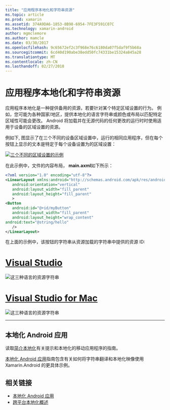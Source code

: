 ```yaml
---
title: "应用程序本地化和字符串资源"
ms.topic: article
ms.prod: xamarin
ms.assetid: 374A9DA6-1853-8B98-6954-7FE3F591C07C
ms.technology: xamarin-android
author: mgmclemore
ms.author: mamcle
ms.date: 03/30/2017
ms.openlocfilehash: 9c65672ef2c3f968e76c6180da07f5daf9f5b68a
ms.sourcegitcommit: 6cd40d190abe38edd50fc74331be15324a845a28
ms.translationtype: MT
ms.contentlocale: zh-CN
ms.lasthandoff: 02/27/2018
---
```

# <a name="application-localization-and-string-resources"></a>应用程序本地化和字符串资源

应用程序本地化是一种提供备用的资源，若要针对某个特定区域设置的行为。 例如，您可能为各种国家/地区，提供本地化的语言字符串或颜色或布局以匹配特定区域性可能会更改。 Android 将加载并在无源代码的任何更改的运行时时使用适用于设备的区域设置的资源。

例如下, 图显示了在三个不同的设备区域设置中，运行的相同应用程序，但在每个按钮上显示的文本是特定于每个设备设置为的区域设置：

[![三个不同的区域设置的示例](application-localization-images/01-click-me-sml.png)](application-localization-images/01-click-me.png)

在此示例中，文件的内容布局， **main.axml**如下所示：

```xml
<?xml version="1.0" encoding="utf-8"?>
<LinearLayout xmlns:android="http://schemas.android.com/apk/res/android"
   android:orientation="vertical"
   android:layout_width="fill_parent"
   android:layout_height="fill_parent"
   >
<Button  
   android:id="@+id/myButton"
   android:layout_width="fill_parent"
   android:layout_height="wrap_content"
android:text="@string/hello"
   />
</LinearLayout>
```

在上面的示例中，该按钮的字符串从资源加载的字符串中提供的资源 ID:

# <a name="visual-studiotabvswin"></a>[Visual Studio](#tab/vswin)

![这三种语言的资源字符串](application-localization-images/02-resource-strings-vs.png)
 
# <a name="visual-studio-for-mactabvsmac"></a>[Visual Studio for Mac](#tab/vsmac)

![这三种语言的资源字符串](application-localization-images/02-resource-strings-xs.png)
 
-----
 
## <a name="localizing-android-apps"></a>本地化 Android 应用

读取[简介本地化](~/cross-platform/app-fundamentals/localization.md)有关提示和本地化的移动应用程序的指南。

[本地化 Android 应用](~/android/app-fundamentals/localization.md)指南包含有关如何将字符串翻译和本地化映像使用 Xamarin.Android 的更具体示例。



## <a name="related-links"></a>相关链接

- [本地化 Android 应用](~/android/app-fundamentals/localization.md)
- [跨平台本地化概述](~/cross-platform/app-fundamentals/localization.md)
